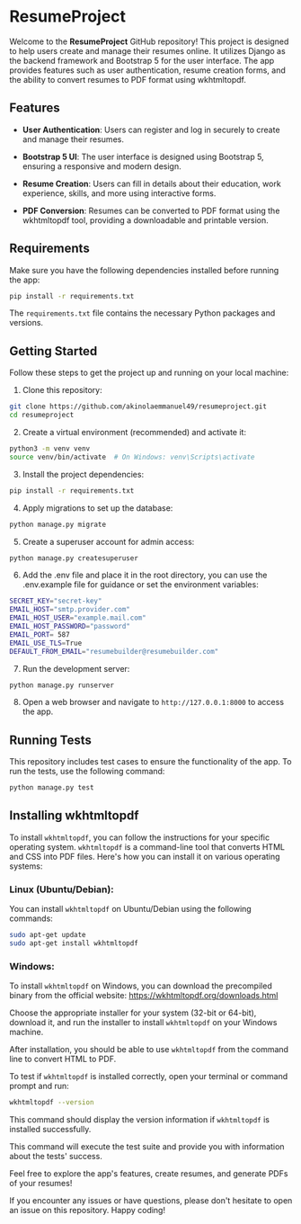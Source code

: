 # ResumeProject

Welcome to the **ResumeProject** GitHub repository! This project is designed to help users create and manage their resumes online. It utilizes Django as the backend framework and Bootstrap 5 for the user interface. The app provides features such as user authentication, resume creation forms, and the ability to convert resumes to PDF format using wkhtmltopdf.

## Features

- **User Authentication**: Users can register and log in securely to create and manage their resumes.

- **Bootstrap 5 UI**: The user interface is designed using Bootstrap 5, ensuring a responsive and modern design.

- **Resume Creation**: Users can fill in details about their education, work experience, skills, and more using interactive forms.

- **PDF Conversion**: Resumes can be converted to PDF format using the wkhtmltopdf tool, providing a downloadable and printable version.

## Requirements

Make sure you have the following dependencies installed before running the app:

```bash
pip install -r requirements.txt
```

The `requirements.txt` file contains the necessary Python packages and versions.

## Getting Started

Follow these steps to get the project up and running on your local machine:

1. Clone this repository:

```bash
git clone https://github.com/akinolaemmanuel49/resumeproject.git
cd resumeproject
```

2. Create a virtual environment (recommended) and activate it:

```bash
python3 -m venv venv
source venv/bin/activate  # On Windows: venv\Scripts\activate
```

3. Install the project dependencies:

```bash
pip install -r requirements.txt
```

4. Apply migrations to set up the database:

```bash
python manage.py migrate
```

5. Create a superuser account for admin access:

```bash
python manage.py createsuperuser
```

6. Add the .env file and place it in the root directory, you can use the .env.example file for guidance or set the environment variables:
```bash
SECRET_KEY="secret-key"
EMAIL_HOST="smtp.provider.com"
EMAIL_HOST_USER="example.mail.com"
EMAIL_HOST_PASSWORD="password"
EMAIL_PORT= 587
EMAIL_USE_TLS=True
DEFAULT_FROM_EMAIL="resumebuilder@resumebuilder.com"
```

7. Run the development server:

```bash
python manage.py runserver
```

8. Open a web browser and navigate to `http://127.0.0.1:8000` to access the app.

## Running Tests

This repository includes test cases to ensure the functionality of the app. To run the tests, use the following command:

```bash
python manage.py test
```

## Installing wkhtmltopdf

To install `wkhtmltopdf`, you can follow the instructions for your specific operating system. `wkhtmltopdf` is a command-line tool that converts HTML and CSS into PDF files. Here's how you can install it on various operating systems:

### Linux (Ubuntu/Debian):

You can install `wkhtmltopdf` on Ubuntu/Debian using the following commands:

```bash
sudo apt-get update
sudo apt-get install wkhtmltopdf
```

### Windows:

To install `wkhtmltopdf` on Windows, you can download the precompiled binary from the official website: https://wkhtmltopdf.org/downloads.html

Choose the appropriate installer for your system (32-bit or 64-bit), download it, and run the installer to install `wkhtmltopdf` on your Windows machine.

After installation, you should be able to use `wkhtmltopdf` from the command line to convert HTML to PDF.

To test if `wkhtmltopdf` is installed correctly, open your terminal or command prompt and run:

```bash
wkhtmltopdf --version
```

This command should display the version information if `wkhtmltopdf` is installed successfully.

This command will execute the test suite and provide you with information about the tests' success.

Feel free to explore the app's features, create resumes, and generate PDFs of your resumes!

If you encounter any issues or have questions, please don't hesitate to open an issue on this repository. Happy coding!